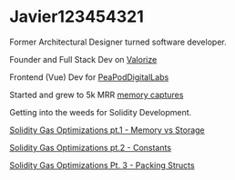 # Javier123454321

Former Architectural Designer turned software developer.

Founder and Full Stack Dev on [Valorize](https://valorize.app)

Frontend (Vue) Dev for [PeaPodDigitalLabs](https://peapoddigitallabs.com)

Started and grew to 5k MRR [memory captures](https://www.memorycaptures.com)

Getting into the weeds for Solidity Development.

[Solidity Gas Optimizations pt.1 - Memory vs Storage](https://dev.to/javier123454321/solidity-gas-optimization-pt1-4271) 

[Solidity Gas Optimizations pt.2 - Constants](https://dev.to/javier123454321/solidity-gas-optimizations-pt-2-constants-570d)

[Solidity Gas Optimizations Pt. 3 - Packing Structs](https://dev.to/javier123454321/solidity-gas-optimizations-pt-3-packing-structs-23f4)

